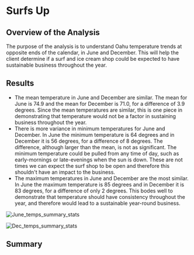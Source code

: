 # Surfs Up

## Overview of the Analysis
The purpose of the analysis is to understand Oahu temperature trends at opposite ends of the calendar, in June and December. This will help the client determine if a surf and ice cream shop could be expected to have sustainable business throughout the year.

## Results
* The mean temperature in June and December are similar. The mean for June is 74.9 and the mean for December is 71.0, for a difference of 3.9 degrees. Since the mean temperatures are similar, this is one piece in demonstrating that temperature would not be a factor in sustaining business throughout the year.
* There is more variance in minimum temperatures for June and December. In June the minimum temperature is 64 degrees and in December it is 56 degrees, for a difference of 8 degrees. The difference, although larger than the mean, is not as significant. The minimum temperature could be pulled from any time of day, such as early-mornings or late-evenings when the sun is down. These are not times we can expect the surf shop to be open and therefore this shouldn't have an impact to the business.
* The maximum temperatures in June and December are the most similar. In June the maximum temperature is 85 degrees and in December it is 83 degrees, for a difference of only 2 degrees. This bodes well to demonstrate that temperature should have consistency throughout the year, and therefore would lead to a sustainable year-round business.

![June_temps_summary_stats](https://user-images.githubusercontent.com/110419577/200931768-f4219037-4303-4511-9b02-00df83a454a0.png)

![Dec_temps_summary_stats](https://user-images.githubusercontent.com/110419577/200931841-c30d2ef7-3684-44a4-a0d0-a9a740035abb.png)

## Summary
